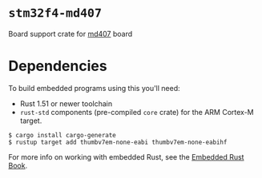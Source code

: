 # `stm32f4-md407`

Board support crate for [md407](md407) board

# Dependencies

To build embedded programs using this you'll need:

- Rust 1.51 or newer toolchain
- `rust-std` components (pre-compiled `core` crate) for the ARM Cortex-M
  target.

```console
$ cargo install cargo-generate
$ rustup target add thumbv7em-none-eabi thumbv7em-none-eabihf
```

For more info on working with embedded Rust, see the [Embedded Rust Book][book].

<!-- references -->

[md407]: http://www.cse.chalmers.se/edu/resources/mop/documents/MD407_beskrivning.pdf
[book]: https://rust-embedded.github.io/book
